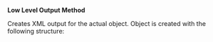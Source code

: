 ﻿**Low Level Output Method**  

Creates XML output for the actual object. Object is created with the following structure:

<pre><object name="lcname">
   <property1/>
   <property2/>
</object></pre>